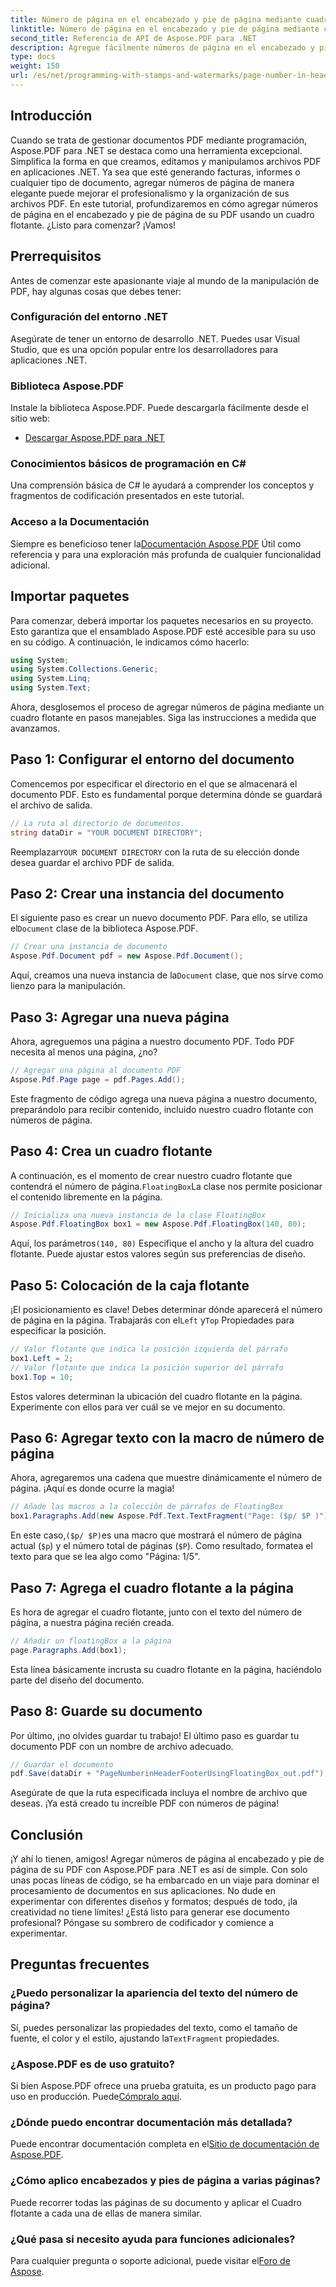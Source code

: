 ```yaml
---
title: Número de página en el encabezado y pie de página mediante cuadro flotante
linktitle: Número de página en el encabezado y pie de página mediante cuadro flotante
second_title: Referencia de API de Aspose.PDF para .NET
description: Agregue fácilmente números de página en el encabezado y pie de página de su PDF usando un cuadro flotante con Aspose.PDF para .NET en este tutorial paso a paso.
type: docs
weight: 150
url: /es/net/programming-with-stamps-and-watermarks/page-number-in-header-footer-using-floating-box/
---
```

## Introducción

Cuando se trata de gestionar documentos PDF mediante programación, Aspose.PDF para .NET se destaca como una herramienta excepcional. Simplifica la forma en que creamos, editamos y manipulamos archivos PDF en aplicaciones .NET. Ya sea que esté generando facturas, informes o cualquier tipo de documento, agregar números de página de manera elegante puede mejorar el profesionalismo y la organización de sus archivos PDF. En este tutorial, profundizaremos en cómo agregar números de página en el encabezado y pie de página de su PDF usando un cuadro flotante. ¿Listo para comenzar? ¡Vamos!

## Prerrequisitos

Antes de comenzar este apasionante viaje al mundo de la manipulación de PDF, hay algunas cosas que debes tener:

### Configuración del entorno .NET
Asegúrate de tener un entorno de desarrollo .NET. Puedes usar Visual Studio, que es una opción popular entre los desarrolladores para aplicaciones .NET.

### Biblioteca Aspose.PDF
Instale la biblioteca Aspose.PDF. Puede descargarla fácilmente desde el sitio web:

- [Descargar Aspose.PDF para .NET](https://releases.aspose.com/pdf/net/)

### Conocimientos básicos de programación en C#
Una comprensión básica de C# le ayudará a comprender los conceptos y fragmentos de codificación presentados en este tutorial.

### Acceso a la Documentación
 Siempre es beneficioso tener la[Documentación Aspose.PDF](https://reference.aspose.com/pdf/net/) Útil como referencia y para una exploración más profunda de cualquier funcionalidad adicional.

## Importar paquetes

Para comenzar, deberá importar los paquetes necesarios en su proyecto. Esto garantiza que el ensamblado Aspose.PDF esté accesible para su uso en su código. A continuación, le indicamos cómo hacerlo:

```csharp
using System;
using System.Collections.Generic;
using System.Linq;
using System.Text;
```

Ahora, desglosemos el proceso de agregar números de página mediante un cuadro flotante en pasos manejables. Siga las instrucciones a medida que avanzamos.

## Paso 1: Configurar el entorno del documento

Comencemos por especificar el directorio en el que se almacenará el documento PDF. Esto es fundamental porque determina dónde se guardará el archivo de salida.

```csharp
// La ruta al directorio de documentos.
string dataDir = "YOUR DOCUMENT DIRECTORY";
```

 Reemplazar`YOUR DOCUMENT DIRECTORY` con la ruta de su elección donde desea guardar el archivo PDF de salida.

## Paso 2: Crear una instancia del documento

 El siguiente paso es crear un nuevo documento PDF. Para ello, se utiliza el`Document` clase de la biblioteca Aspose.PDF.

```csharp
// Crear una instancia de documento
Aspose.Pdf.Document pdf = new Aspose.Pdf.Document();
```
 Aquí, creamos una nueva instancia de la`Document` clase, que nos sirve como lienzo para la manipulación.

## Paso 3: Agregar una nueva página

Ahora, agreguemos una página a nuestro documento PDF. Todo PDF necesita al menos una página, ¿no?

```csharp
// Agregar una página al documento PDF
Aspose.Pdf.Page page = pdf.Pages.Add();
```
Este fragmento de código agrega una nueva página a nuestro documento, preparándolo para recibir contenido, incluido nuestro cuadro flotante con números de página.

## Paso 4: Crea un cuadro flotante

 A continuación, es el momento de crear nuestro cuadro flotante que contendrá el número de página.`FloatingBox`La clase nos permite posicionar el contenido libremente en la página.

```csharp
// Inicializa una nueva instancia de la clase FloatingBox
Aspose.Pdf.FloatingBox box1 = new Aspose.Pdf.FloatingBox(140, 80);
```
 Aquí, los parámetros`(140, 80)` Especifique el ancho y la altura del cuadro flotante. Puede ajustar estos valores según sus preferencias de diseño.

## Paso 5: Colocación de la caja flotante

 ¡El posicionamiento es clave! Debes determinar dónde aparecerá el número de página en la página. Trabajarás con el`Left` y`Top` Propiedades para especificar la posición.

```csharp
// Valor flotante que indica la posición izquierda del párrafo
box1.Left = 2;
// Valor flotante que indica la posición superior del párrafo
box1.Top = 10;
```
Estos valores determinan la ubicación del cuadro flotante en la página. Experimente con ellos para ver cuál se ve mejor en su documento.

## Paso 6: Agregar texto con la macro de número de página

Ahora, agregaremos una cadena que muestre dinámicamente el número de página. ¡Aquí es donde ocurre la magia!

```csharp
// Añade las macros a la colección de párrafos de FloatingBox
box1.Paragraphs.Add(new Aspose.Pdf.Text.TextFragment("Page: ($p/ $P )"));
```
 En este caso,`($p/ $P)`es una macro que mostrará el número de página actual (`$p`) y el número total de páginas (`$P`). Como resultado, formatea el texto para que se lea algo como "Página: 1/5".

## Paso 7: Agrega el cuadro flotante a la página

Es hora de agregar el cuadro flotante, junto con el texto del número de página, a nuestra página recién creada.

```csharp
// Añadir un floatingBox a la página
page.Paragraphs.Add(box1);
```
Esta línea básicamente incrusta su cuadro flotante en la página, haciéndolo parte del diseño del documento. 

## Paso 8: Guarde su documento

Por último, ¡no olvides guardar tu trabajo! El último paso es guardar tu documento PDF con un nombre de archivo adecuado.

```csharp
// Guardar el documento
pdf.Save(dataDir + "PageNumberinHeaderFooterUsingFloatingBox_out.pdf");
```
Asegúrate de que la ruta especificada incluya el nombre de archivo que deseas. ¡Ya está creado tu increíble PDF con números de página! 

## Conclusión

¡Y ahí lo tienen, amigos! Agregar números de página al encabezado y pie de página de su PDF con Aspose.PDF para .NET es así de simple. Con solo unas pocas líneas de código, se ha embarcado en un viaje para dominar el procesamiento de documentos en sus aplicaciones. No dude en experimentar con diferentes diseños y formatos; después de todo, ¡la creatividad no tiene límites! ¿Está listo para generar ese documento profesional? Póngase su sombrero de codificador y comience a experimentar.

## Preguntas frecuentes

### ¿Puedo personalizar la apariencia del texto del número de página?  
 Sí, puedes personalizar las propiedades del texto, como el tamaño de fuente, el color y el estilo, ajustando la`TextFragment` propiedades.

### ¿Aspose.PDF es de uso gratuito?  
 Si bien Aspose.PDF ofrece una prueba gratuita, es un producto pago para uso en producción. Puede[Cómpralo aquí](https://purchase.aspose.com/buy).

### ¿Dónde puedo encontrar documentación más detallada?  
 Puede encontrar documentación completa en el[Sitio de documentación de Aspose.PDF](https://reference.aspose.com/pdf/net/).

### ¿Cómo aplico encabezados y pies de página a varias páginas?  
Puede recorrer todas las páginas de su documento y aplicar el Cuadro flotante a cada una de ellas de manera similar.

### ¿Qué pasa si necesito ayuda para funciones adicionales?  
Para cualquier pregunta o soporte adicional, puede visitar el[Foro de Aspose](https://forum.aspose.com/c/pdf/10).